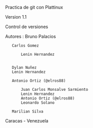 Practica de git con Plattinux

Version 1.1

Control de versiones



Autores :  Bruno Palacios


	   Carlos Gomez

           Lenin Hernandez


	   Dylan Nuñez
       Lenin Hernandez

	   Antonio Ortiz (@elros88)

           Juan Carlos Monsalve Sarmiento
           Lenin Hernandez
 	       Antonio Ortiz (@elros88)
	       Leonardo Solano

	   Marilian Silva




Caracas - Venezuela
